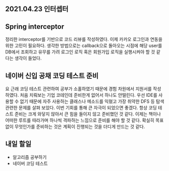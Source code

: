 ## 2021.04.23 인터셉터

## Spring interceptor

정리한 interceptor를 기반으로 코드 리뷰를 작성하였다. 이제 카카오 로그인과 연동을 위한 고민이 필요하다. 생각한 방법으로는 callback으로 돌아오는 시점에 해당 user를 DB에서 조회하고 유무를 가려 로그인 로직 혹은 회원가입 로직을 실행시켜야 할 것 같다는 생각이 들었다. 

## 네이버 신입 공채 코딩 테스트 준비

요 근래 코딩 테스트 관련하여 공부가 소홀하였기 때문에 경험 차원에서 지원서를 작성하였다. 처음 치뤄보는 기업 코테인데 준비한게 없어서 하나도 안떨린다. 우선 IDE를 사용할 수 없기 때문에 자주 사용하는 클래스나 메소드를 익혔고 가장 취약한 DFS 등 탐색 관련한 문제를 살펴 보았다. 이번 기회를 통해 큰 자극이 되었으면 좋겠다. 항상 코딩 테스트 준비는 크게 와닿지 않아서 큰 힘을 들이지 않고 준비했던 것 같다. 이제는 책이나 어떠한 루트를 따라가며 하나씩 격파하는 느낌으로 준비를 해야 할 것 같다. 확실히 목표 없이 무엇인가를 준비하는 것은 계획이 진행되는 것을 더디게 만드는 것 같다.

## 내일 할일
 - 알고리즘 공부하기
 - 네이버 코딩 테스트
